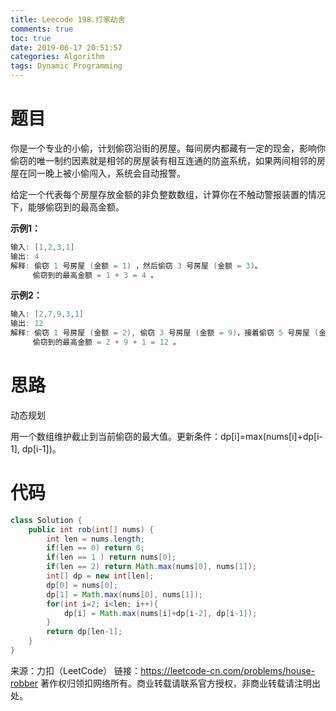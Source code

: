 ```yaml
---
title: Leecode 198.打家劫舍
comments: true
toc: true
date: 2019-06-17 20:51:57
categories: Algorithm
tags: Dynamic Programming
---
```


# 题目

你是一个专业的小偷，计划偷窃沿街的房屋。每间房内都藏有一定的现金，影响你偷窃的唯一制约因素就是相邻的房屋装有相互连通的防盗系统，如果两间相邻的房屋在同一晚上被小偷闯入，系统会自动报警。

给定一个代表每个房屋存放金额的非负整数数组，计算你在不触动警报装置的情况下，能够偷窃到的最高金额。

**示例1：**
```java
输入: [1,2,3,1]
输出: 4
解释: 偷窃 1 号房屋 (金额 = 1) ，然后偷窃 3 号房屋 (金额 = 3)。
     偷窃到的最高金额 = 1 + 3 = 4 。
```

**示例2：**
```java
输入: [2,7,9,3,1]
输出: 12
解释: 偷窃 1 号房屋 (金额 = 2), 偷窃 3 号房屋 (金额 = 9)，接着偷窃 5 号房屋 (金额 = 1)。
     偷窃到的最高金额 = 2 + 9 + 1 = 12 。
```

# 思路

动态规划

用一个数组维护截止到当前偷窃的最大值。更新条件：dp[i]=max(nums[i]+dp[i-1], dp[i-1])。

# 代码
```java
class Solution {
    public int rob(int[] nums) {
        int len = nums.length;
        if(len == 0) return 0;
        if(len == 1 ) return nums[0];
        if(len == 2) return Math.max(nums[0], nums[1]);
        int[] dp = new int[len];
        dp[0] = nums[0];
        dp[1] = Math.max(nums[0], nums[1]);
        for(int i=2; i<len; i++){
            dp[i] = Math.max(nums[i]+dp[i-2], dp[i-1]);
        }
        return dp[len-1];
    }
}
```

来源：力扣（LeetCode）
链接：https://leetcode-cn.com/problems/house-robber
著作权归领扣网络所有。商业转载请联系官方授权，非商业转载请注明出处。
